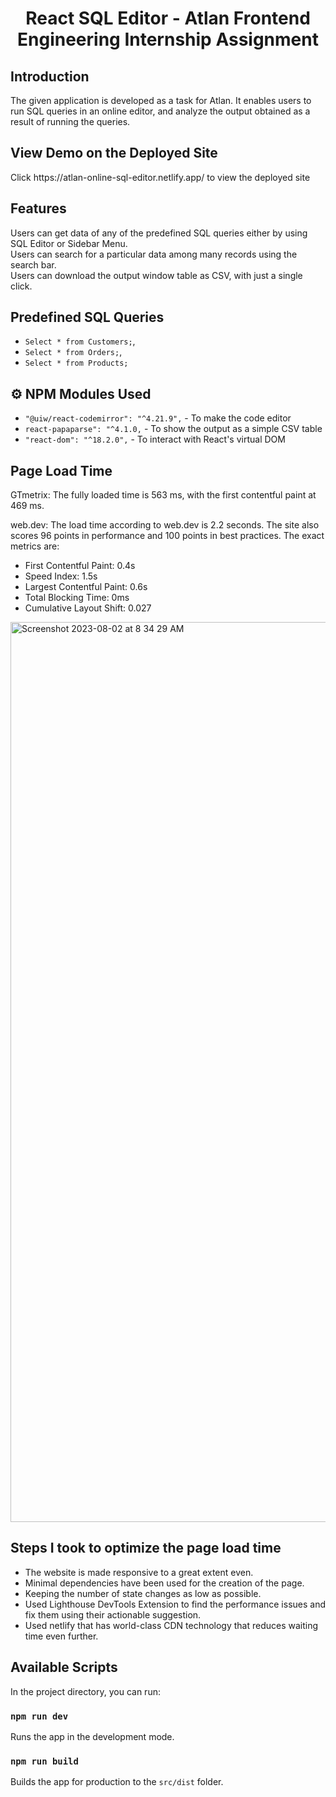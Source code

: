 <h1 align="center">
    React SQL Editor - Atlan Frontend Engineering Internship Assignment
</h1>

## Introduction

The given application is developed as a task for Atlan. It enables users to run SQL queries in an online editor, and analyze the output obtained as a result of running the queries.


## View Demo on the Deployed Site

<p>Click https://atlan-online-sql-editor.netlify.app/ to view the deployed site</p>

## Features

Users can get data of any of the predefined SQL queries either by using SQL Editor or Sidebar Menu.\
Users can search for a particular data among many records using the search bar.\
Users can download the output window table as CSV, with just a single click.

## Predefined SQL Queries

- `Select * from Customers;`,
- `Select * from Orders;`,
- `Select * from Products;`

## ⚙️ NPM Modules Used

- `"@uiw/react-codemirror": "^4.21.9",` - To make the code editor
- `react-papaparse": "^4.1.0,` - To show the output as a simple CSV table
- `"react-dom": "^18.2.0",` - To interact with React's virtual DOM

## Page Load Time
GTmetrix: The fully loaded time is 563 ms, with the first contentful paint at 469 ms.

web.dev: The load time according to web.dev is 2.2 seconds. The site also scores 96 points in performance and 100 points in best practices. The exact metrics are:

- First Contentful Paint: 0.4s
- Speed Index: 1.5s
- Largest Contentful Paint: 0.6s
- Total Blocking Time: 0ms
- Cumulative Layout Shift: 0.027
<img width="1440" alt="Screenshot 2023-08-02 at 8 34 29 AM" src="https://github.com/ORKO06/AtlanFrontendAssignment/assets/74568847/343c6d13-133e-424e-95a3-15021790cf63">



## Steps I took to optimize the page load time

- The website is made responsive to a great extent even.
- Minimal dependencies have been used for the creation of the page.
- Keeping the number of state changes as low as possible.
- Used Lighthouse DevTools Extension to find the performance issues and fix them using their actionable suggestion.
- Used netlify that has world-class CDN technology that reduces waiting time even further.

## Available Scripts

In the project directory, you can run:

### `npm run dev`

Runs the app in the development mode.

### `npm run build`

Builds the app for production to the `src/dist` folder.
